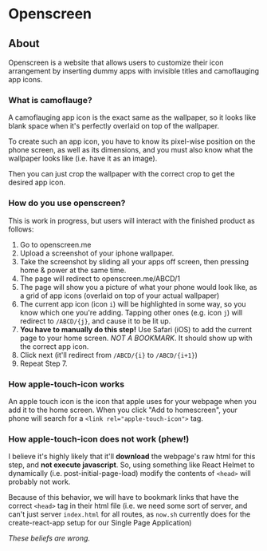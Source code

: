 # Openscreen

## About

Openscreen is a website that allows users to customize their icon arrangement by inserting dummy apps with invisible titles and camoflauging app icons.

### What is camoflauge?

A camoflauging app icon is the exact same as the wallpaper, so it looks like blank space when it's perfectly overlaid on top of the wallpaper.

To create such an app icon, you have to know its pixel-wise position on the phone screen, as well as its dimensions, and you must also know what the wallpaper looks like (i.e. have it as an image). 

Then you can just crop the wallpaper with the correct crop to get the desired app icon.

### How do you use openscreen?

This is work in progress, but users will interact with the finished product as follows:

1. Go to openscreen.me
2. Upload a screenshot of your iphone wallpaper.
3. Take the screenshot by sliding all your apps off screen, then pressing home & power at the same time.
4. The page will redirect to openscreen.me/ABCD/1
5. The page will show you a picture of what your phone would look like, as a grid of app icons (overlaid on top of your actual wallpaper)
6. The current app icon (icon `i`) will be highlighted in some way, so you know which one you're adding. Tapping other ones (e.g. icon `j`) will redirect to `/ABCD/{j}`, and cause it to be lit up.
7. **You have to manually do this step!** Use Safari (iOS) to add the current page to your home screen. *NOT A BOOKMARK*. It should show up with the correct app icon.
8. Click next (it'll redirect from `/ABCD/{i}` to `/ABCD/{i+1}`)
9. Repeat Step 7.

### How apple-touch-icon works

An apple touch icon is the icon that apple uses for your webpage when you add it to the home screen.
When you click "Add to homescreen", your phone will search for a `<link rel="apple-touch-icon">` tag.

### How apple-touch-icon does not work (phew!)
I believe it's highly likely that it'll **download** the webpage's raw html for this step, and **not execute javascript**. So, using something like React Helmet to dynamically (i.e. post-initial-page-load) modify the contents of `<head>` will probably not work.

Because of this behavior, we will have to bookmark links that have the correct `<head>` tag in their html file (i.e. we need some sort of server, and can't just server `index.html` for all routes, as `now.sh` currently does for the create-react-app setup for our Single Page Application)

*These beliefs are wrong.*
